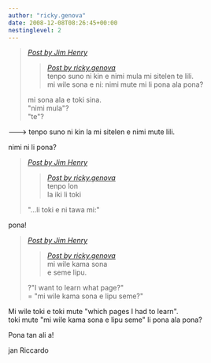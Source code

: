 ```yaml
---
author: "ricky.genova"
date: 2008-12-08T08:26:45+00:00
nestinglevel: 2
---
```

> [_Post by Jim Henry_](/kabHmGJk/toki#post2)  
> 
> > [_Post by ricky.genova_](/kabHmGJk/toki#post1)  
> > tenpo suno ni kin e nimi mula mi sitelen te lili.  
> > mi wile sona e ni: nimi mute mi li pona ala pona?  
> > 
> 
> mi sona ala e toki sina.  
> "nimi mula"?  
> "te"?  
> 

\---> tenpo suno ni kin la mi sitelen e nimi mute lili.  
  
nimi ni li pona?  

> [_Post by Jim Henry_](/kabHmGJk/toki#post2)  
> 
> > [_Post by ricky.genova_](/kabHmGJk/toki#post1)  
> > tenpo lon  
> > la iki li toki  
> > 
> 
> "...li toki e ni tawa mi:"  
> 

pona!  

> [_Post by Jim Henry_](/kabHmGJk/toki#post2)  
> 
> > [_Post by ricky.genova_](/kabHmGJk/toki#post1)  
> > mi wile kama sona  
> > e seme lipu.  
> > 
> 
> ?"I want to learn what page?"  
> \= "mi wile kama sona e lipu seme?"  
> 

Mi wile toki e toki mute "which pages I had to learn".  
toki mute "mi wile kama sona e lipu seme" li pona ala pona?  
  
  
  
Pona tan ali a!  
  
jan Riccardo